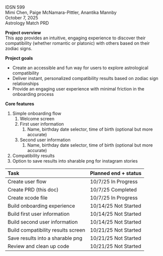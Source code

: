 IDSN 599  
Mimi Chen, Paige McNamara-Pittler, Anantika Mannby  
October 7, 2025  
Astrology Match PRD

**Project overview**  
This app provides an intuitive, engaging experience to discover their compatibility (whether romantic or platonic) with others based on their zodiac signs.

**Project goals**

* Create an accessible and fun way for users to explore astrological compatibility  
* Deliver instant, personalized compatibility results based on zodiac sign relationships  
* Provide an engaging user experience with minimal friction in the onboarding process

**Core features**

1. Simple onboarding flow  
   1. Welcome screen  
   2. First user information  
      1. Name, birthday date selector, time of birth (optional but more accurate)  
   3. Second user information  
      1. Name, birthday date selector, time of birth (optional but more accurate)  
2. Compatibility results  
3. Option to save results into sharable png for instagram stories

| Task | Planned end \+ status |
| :---- | :---- |
| Create user flow | 10/7/25 In Progress |
| Create PRD (this doc) | 10/7/25 Completed |
| Create xcode file | 10/7/25 In Progress |
| Build onboarding experience | 10/14/25 Not Started |
| Build first user information | 10/14/25 Not Started |
| Build second user information | 10/14/25 Not Started |
| Build compatibility results screen | 10/21/25 Not Started |
| Save results into a sharable png | 10/21/25 Not Started |
| Review and clean up code | 10/21/25 Not Started |

